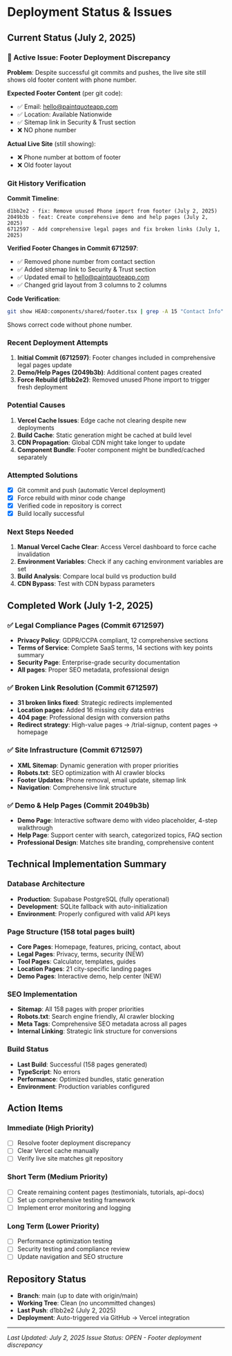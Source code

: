 # Deployment Status & Issues

## Current Status (July 2, 2025)

### 🚨 Active Issue: Footer Deployment Discrepancy

**Problem**: Despite successful git commits and pushes, the live site still shows old footer content with phone number.

**Expected Footer Content** (per git code):
- ✅ Email: hello@paintquoteapp.com  
- ✅ Location: Available Nationwide
- ✅ Sitemap link in Security & Trust section
- ❌ NO phone number

**Actual Live Site** (still showing):
- ❌ Phone number at bottom of footer
- ❌ Old footer layout

### Git History Verification

**Commit Timeline**:
```
d1bb2e2 - fix: Remove unused Phone import from footer (July 2, 2025)
2049b3b - feat: Create comprehensive demo and help pages (July 2, 2025)  
6712597 - Add comprehensive legal pages and fix broken links (July 1, 2025)
```

**Verified Footer Changes in Commit 6712597**:
- ✅ Removed phone number from contact section
- ✅ Added sitemap link to Security & Trust section  
- ✅ Updated email to hello@paintquoteapp.com
- ✅ Changed grid layout from 3 columns to 2 columns

**Code Verification**:
```bash
git show HEAD:components/shared/footer.tsx | grep -A 15 "Contact Info"
```
Shows correct code without phone number.

### Recent Deployment Attempts

1. **Initial Commit (6712597)**: Footer changes included in comprehensive legal pages update
2. **Demo/Help Pages (2049b3b)**: Additional content pages created
3. **Force Rebuild (d1bb2e2)**: Removed unused Phone import to trigger fresh deployment

### Potential Causes

1. **Vercel Cache Issues**: Edge cache not clearing despite new deployments
2. **Build Cache**: Static generation might be cached at build level
3. **CDN Propagation**: Global CDN might take longer to update
4. **Component Bundle**: Footer component might be bundled/cached separately

### Attempted Solutions

- [x] Git commit and push (automatic Vercel deployment)
- [x] Force rebuild with minor code change
- [x] Verified code in repository is correct
- [x] Build locally successful

### Next Steps Needed

1. **Manual Vercel Cache Clear**: Access Vercel dashboard to force cache invalidation
2. **Environment Variables**: Check if any caching environment variables are set
3. **Build Analysis**: Compare local build vs production build
4. **CDN Bypass**: Test with CDN bypass parameters

## Completed Work (July 1-2, 2025)

### ✅ Legal Compliance Pages (Commit 6712597)
- **Privacy Policy**: GDPR/CCPA compliant, 12 comprehensive sections
- **Terms of Service**: Complete SaaS terms, 14 sections with key points summary
- **Security Page**: Enterprise-grade security documentation
- **All pages**: Proper SEO metadata, professional design

### ✅ Broken Link Resolution (Commit 6712597)  
- **31 broken links fixed**: Strategic redirects implemented
- **Location pages**: Added 16 missing city data entries
- **404 page**: Professional design with conversion paths
- **Redirect strategy**: High-value pages → /trial-signup, content pages → homepage

### ✅ Site Infrastructure (Commit 6712597)
- **XML Sitemap**: Dynamic generation with proper priorities
- **Robots.txt**: SEO optimization with AI crawler blocks  
- **Footer Updates**: Phone removal, email update, sitemap link
- **Navigation**: Comprehensive link structure

### ✅ Demo & Help Pages (Commit 2049b3b)
- **Demo Page**: Interactive software demo with video placeholder, 4-step walkthrough
- **Help Page**: Support center with search, categorized topics, FAQ section
- **Professional Design**: Matches site branding, comprehensive content

## Technical Implementation Summary

### Database Architecture
- **Production**: Supabase PostgreSQL (fully operational)
- **Development**: SQLite fallback with auto-initialization
- **Environment**: Properly configured with valid API keys

### Page Structure (158 total pages built)
- **Core Pages**: Homepage, features, pricing, contact, about
- **Legal Pages**: Privacy, terms, security (NEW)
- **Tool Pages**: Calculator, templates, guides
- **Location Pages**: 21 city-specific landing pages
- **Demo Pages**: Interactive demo, help center (NEW)

### SEO Implementation
- **Sitemap**: All 158 pages with proper priorities
- **Robots.txt**: Search engine friendly, AI crawler blocking
- **Meta Tags**: Comprehensive SEO metadata across all pages
- **Internal Linking**: Strategic link structure for conversions

### Build Status
- **Last Build**: Successful (158 pages generated)
- **TypeScript**: No errors
- **Performance**: Optimized bundles, static generation
- **Environment**: Production variables configured

## Action Items

### Immediate (High Priority)
- [ ] Resolve footer deployment discrepancy
- [ ] Clear Vercel cache manually
- [ ] Verify live site matches git repository

### Short Term (Medium Priority)  
- [ ] Create remaining content pages (testimonials, tutorials, api-docs)
- [ ] Set up comprehensive testing framework
- [ ] Implement error monitoring and logging

### Long Term (Lower Priority)
- [ ] Performance optimization testing
- [ ] Security testing and compliance review
- [ ] Update navigation and SEO structure

## Repository Status
- **Branch**: main (up to date with origin/main)
- **Working Tree**: Clean (no uncommitted changes)
- **Last Push**: d1bb2e2 (July 2, 2025)
- **Deployment**: Auto-triggered via GitHub → Vercel integration

---

*Last Updated: July 2, 2025*
*Issue Status: OPEN - Footer deployment discrepancy*
